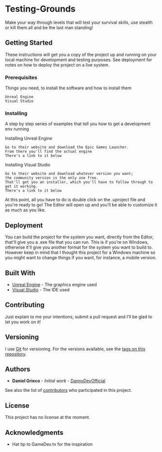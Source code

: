 # Testing-Grounds

Make your way through levels that will test your survival skills, use stealth or kill them all and be the last man standing!

## Getting Started

These instructions will get you a copy of the project up and running on your local machine for development and testing purposes. See deployment for notes on how to deploy the project on a live system.

### Prerequisites

Things you need, to install the software and how to install them

```
Unreal Engine
Visual Studio
```

### Installing

A step by step series of examples that tell you how to get a development env running

Installing Unreal Engine

```
Go to their website and download the Epic Games Launcher.
From there you'll find the actual engine
There's a link to it below
```

Installing Visual Studio

```
Go to their website and download whatever version you want;
the community version is the only one free.
That'll get you an installer, which you'll have to follow through to get it working.
There's a link to it below
```

At this point, all you have to do is double click on the .uproject file and you're ready to go!
The Editor will open up and you'll be able to customize it as much as you like.

## Deployment

You can build the project for the system you want, directly from the Editor, that'll give you a .exe file that you can run.
This is if you're on Windows, otherwise it'll give you another format for the system you want to build to.
However keep in mind that I thought this project for a Windows machine so you might want to change things if you want, for instance,
a mobile version.

## Built With

* [Unreal Engine](https://www.unrealengine.com/en-US/what-is-unreal-engine-4) - The graphics engine used
* [Visual Studio](https://www.visualstudio.com/) - The IDE used

## Contributing

Just explain to me your intentions, submit a pull request and I'll be glad to let you work on it!

## Versioning

I use [Git](https://git-scm.com/) for versioning.
For the versions available, see the [tags on this repository](https://github.com/DannyDevOfficial/Testing-Grounds/tags). 

## Authors

* **Daniel Grieco** - *Initial work* - [DannyDevOfficial](https://github.com/DannyDevOfficial)

See also the list of [contributors](https://github.com/DannyDevOfficial/Testing-Grounds/graphs/contributors) who participated in this project.

## License

This project has no license at the moment.

## Acknowledgments

* Hat tip to GameDev.tv for the inspiration
